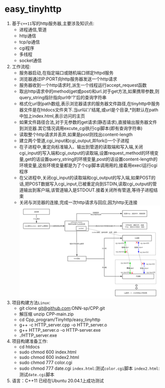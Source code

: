 # easy_tinyhttp
1. 基于`c++11`写的http服务器,主要涉及知识点:
   *  进程通信,管道
   *  http通信
   *  tcp/ip通信
   *  cgi程序
   *  多线程
   *  socket通信
2. 工作流程:
   * 服务器启动,在指定端口或随机端口绑定httpd服务
   * 浏览器通过IP:PORT向http服务器发送一个http请求
   * 服务器收到一个http请求时,派生一个线程运行accept_request函数
   * 取出http请求中的method(get或post)和url.对于get方法,如果携带参数,则query_string指针指向url中'?'后的查询字符串
   * 格式化url到path数组,表示浏览器请求的服务器文件路径,在tinyhttp中服务器文件是在htdocs文件夹下.当url以'/'结尾,或url是个目录,*则默认在path中加上index.html,表示访问的主页
   * 如果文件路径合法,对于无参数的get请求(静态请求),直接输出服务器文件到浏览器.其它情况调用excute_cgi执行cgi脚本(即有查询字符串)
   * 读取整个http请求并丢弃,如果是post则找出content-length
   * 建立两个管道,cgi_input和cgi_output,并fork()一个子进程
   * 在子进程中,重定向标准输入、输出到管道的读取端和写入端,关闭cgi_input的写入端和cgi_output的读取端,设置request_method的环境变量,get的话设置query_string的环境变量,post的话设置content-length的环境变量,这些环境变量都是为了个cgi脚本调用用的,接着用execl运行cgi程序
   * 在父进程中,关闭cgi_input的读取端和cgi_output的写入端,如果POST的话,把POST数据写入cgi_input,已被重定向到STDIN,读取cgi_output的管道输出到客户端,该管道输入是STDOUT.接着关闭所有管道,等待子进程结束
   * 关闭与浏览器的连接,完成一次http请求与回应,因为http无连接
![](流程.png)
3. 项目构建方法`Linux`:
   * git clone git@github.com:ONN-sp/CPP.git
   * 解压缩 unzip CPP-main.zip
   * cd Cpp_program/Tinyhttp/easy_tinyhttp
   * g++ -c HTTP_server.cpp -o HTTP_server.o
   * g++ HTTP_server.o -o HTTP-server.exe
   * ./HTTP_server.exe
4. 项目构建准备工作:
   * cd htdocs
   * sudo chmod 600 index.html
   * sudo chmod 600 index2.html
   * sudo chmod 777 color.cgi
   * sudo chmod 777 date.cgi
`index.html`:测试`color.cgi`脚本
`index2.html`:测试`date.cgi`脚本
5. 语言：C++11 已经在Ubuntu 20.04.1上成功测试